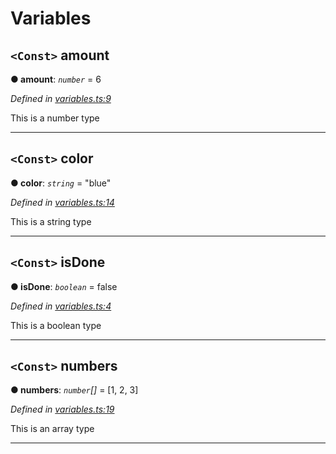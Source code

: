 

# Variables
<a id="amount"></a>

## `<Const>` amount

**●  amount**:  *`number`*  = 6

*Defined in [variables.ts:9](https://github.com/tgreyjs/typedoc-plugin-markdown/blob/master/tests/src/variables.ts#L9)*

This is a number type

___

<a id="color"></a>

## `<Const>` color

**●  color**:  *`string`*  = "blue"

*Defined in [variables.ts:14](https://github.com/tgreyjs/typedoc-plugin-markdown/blob/master/tests/src/variables.ts#L14)*

This is a string type

___

<a id="isdone"></a>

## `<Const>` isDone

**●  isDone**:  *`boolean`*  = false

*Defined in [variables.ts:4](https://github.com/tgreyjs/typedoc-plugin-markdown/blob/master/tests/src/variables.ts#L4)*

This is a boolean type

___

<a id="numbers"></a>

## `<Const>` numbers

**●  numbers**:  *`number`[]*  =  [1, 2, 3]

*Defined in [variables.ts:19](https://github.com/tgreyjs/typedoc-plugin-markdown/blob/master/tests/src/variables.ts#L19)*

This is an array type

___

